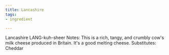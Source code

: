 ```yaml
---
title: Lancashire
tags:
- ingredient

---
```

Lancashire LANG-kuh-sheer Notes: This is a rich, tangy, and crumbly cow's milk cheese produced in Britain. It's a good melting cheese. Substitutes: Cheddar
